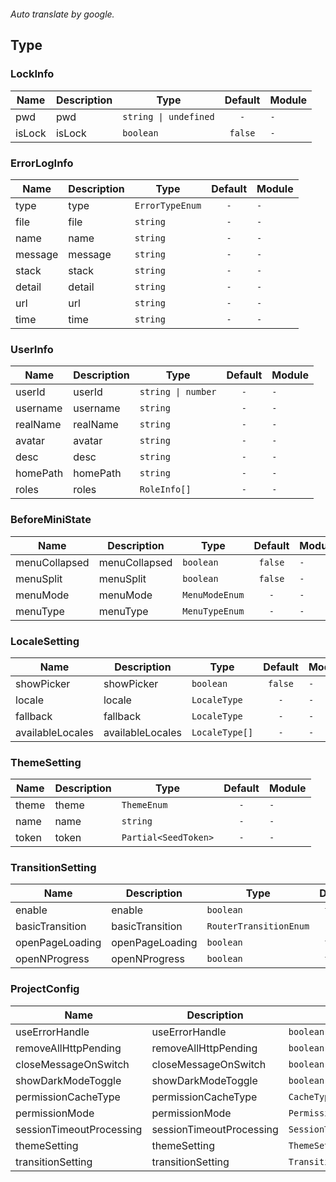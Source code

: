 ```yaml

```

*Auto translate by google.*


## Type


### LockInfo

|Name|Description|Type|Default|Module|
|---|---|---|:---:|---|
|pwd|pwd|`string \| undefined`|`-`|`-`|
|isLock|isLock|`boolean`|`false`|`-`|



### ErrorLogInfo

|Name|Description|Type|Default|Module|
|---|---|---|:---:|---|
|type|type|`ErrorTypeEnum`|`-`|`-`|
|file|file|`string`|`-`|`-`|
|name|name|`string`|`-`|`-`|
|message|message|`string`|`-`|`-`|
|stack|stack|`string`|`-`|`-`|
|detail|detail|`string`|`-`|`-`|
|url|url|`string`|`-`|`-`|
|time|time|`string`|`-`|`-`|



### UserInfo

|Name|Description|Type|Default|Module|
|---|---|---|:---:|---|
|userId|userId|`string \| number`|`-`|`-`|
|username|username|`string`|`-`|`-`|
|realName|realName|`string`|`-`|`-`|
|avatar|avatar|`string`|`-`|`-`|
|desc|desc|`string`|`-`|`-`|
|homePath|homePath|`string`|`-`|`-`|
|roles|roles|`RoleInfo[]`|`-`|`-`|



### BeforeMiniState

|Name|Description|Type|Default|Module|
|---|---|---|:---:|---|
|menuCollapsed|menuCollapsed|`boolean`|`false`|`-`|
|menuSplit|menuSplit|`boolean`|`false`|`-`|
|menuMode|menuMode|`MenuModeEnum`|`-`|`-`|
|menuType|menuType|`MenuTypeEnum`|`-`|`-`|



### LocaleSetting

|Name|Description|Type|Default|Module|
|---|---|---|:---:|---|
|showPicker|showPicker|`boolean`|`false`|`-`|
|locale|locale|`LocaleType`|`-`|`-`|
|fallback|fallback|`LocaleType`|`-`|`-`|
|availableLocales|availableLocales|`LocaleType[]`|`-`|`-`|



### ThemeSetting

|Name|Description|Type|Default|Module|
|---|---|---|:---:|---|
|theme|theme|`ThemeEnum`|`-`|`-`|
|name|name|`string`|`-`|`-`|
|token|token|`Partial<SeedToken>`|`-`|`-`|



### TransitionSetting

|Name|Description|Type|Default|Module|
|---|---|---|:---:|---|
|enable|enable|`boolean`|`false`|`-`|
|basicTransition|basicTransition|`RouterTransitionEnum`|`-`|`-`|
|openPageLoading|openPageLoading|`boolean`|`false`|`-`|
|openNProgress|openNProgress|`boolean`|`false`|`-`|



### ProjectConfig

|Name|Description|Type|Default|Module|
|---|---|---|:---:|---|
|useErrorHandle|useErrorHandle|`boolean`|`false`|`-`|
|removeAllHttpPending|removeAllHttpPending|`boolean`|`false`|`-`|
|closeMessageOnSwitch|closeMessageOnSwitch|`boolean`|`false`|`-`|
|showDarkModeToggle|showDarkModeToggle|`boolean`|`false`|`-`|
|permissionCacheType|permissionCacheType|`CacheTypeEnum`|`-`|`-`|
|permissionMode|permissionMode|`PermissionModeEnum`|`-`|`-`|
|sessionTimeoutProcessing|sessionTimeoutProcessing|`SessionTimeoutProcessingEnum`|`-`|`-`|
|themeSetting|themeSetting|`ThemeSetting`|`-`|`-`|
|transitionSetting|transitionSetting|`TransitionSetting`|`-`|`-`|


